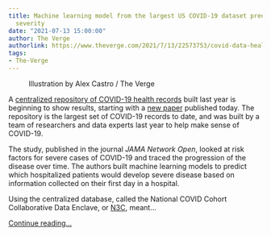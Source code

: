 ```yaml
---
title: Machine learning model from the largest US COVID-19 dataset predicts disease
  severity
date: "2021-07-13 15:00:00"
author: The Verge
authorlink: https://www.theverge.com/2021/7/13/22573753/covid-data-health-records-machine-learning-disease
tags:
- The-Verge
---
```

<figure>
      <img alt="" src="https://cdn.vox-cdn.com/thumbor/RwWxaKeng6za8B_d0QYnCWxcwkM=/0x0:2040x1360/1310x873/cdn.vox-cdn.com/uploads/chorus_image/image/69575644/acastro_200428_1777_coronavirus_0002.0.0.jpg" />
        <figcaption>Illustration by Alex Castro / The Verge</figcaption>
    </figure>

  <p id="1eMdQ9">A <a href="https://www.theverge.com/2020/10/19/21522863/health-data-records-covid-coronavirus-model-nih-privacy-n3c">centralized repository of COVID-19 health records</a> built last year is beginning to show results, starting with a <a href="http://jamanetwork.com/journals/jamanetworkopen/fullarticle/10.1001/jamanetworkopen.2021.16901?utm_source=For_The_Media&amp;utm_medium=referral&amp;utm_campaign=ftm_links&amp;utm_term=071321">new paper</a> published today. The repository is the largest set of COVID-19 records to date, and was built by a team of researchers and data experts last year to help make sense of COVID-19. </p>
<p id="8RCAq3">The study, published in the journal <em>JAMA Network Open</em>, looked at risk factors for severe cases of COVID-19 and traced the progression of the disease over time. The authors<strong> </strong>built machine learning models to predict which hospitalized patients would develop severe disease based on information collected on their first day in a hospital. </p>
<p id="XCS2UP">Using the centralized database, called the National COVID Cohort Collaborative Data Enclave, or <a href="https://ncats.nih.gov/n3c">N3C</a>, meant...</p>
  <p>
    <a href="https://www.theverge.com/2021/7/13/22573753/covid-data-health-records-machine-learning-disease">Continue reading&hellip;</a>
  </p>